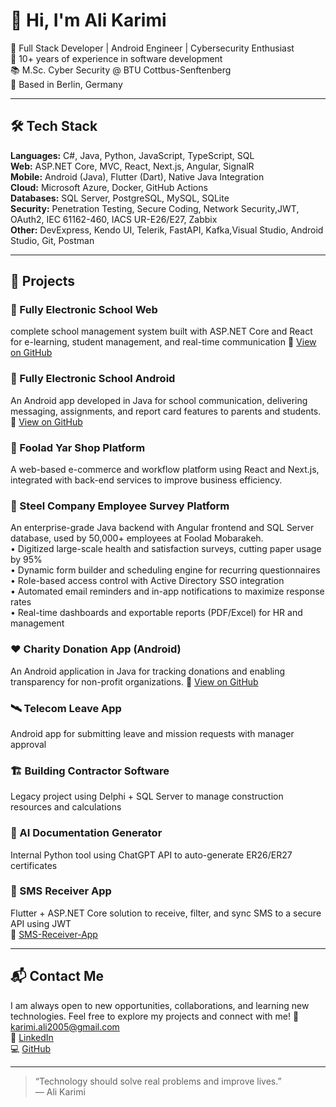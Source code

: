 # 👋 Hi, I'm Ali Karimi

🎯 Full Stack Developer | Android Engineer | Cybersecurity Enthusiast  
💼 10+ years of experience in software development  
📚 M.Sc. Cyber Security @ BTU Cottbus-Senftenberg  
📍 Based in Berlin, Germany  

---

## 🛠️ Tech Stack

**Languages:** C#, Java, Python, JavaScript, TypeScript, SQL  
**Web:** ASP.NET Core, MVC, React, Next.js, Angular, SignalR  
**Mobile:** Android (Java), Flutter (Dart), Native Java Integration  
**Cloud:** Microsoft Azure, Docker, GitHub Actions  
**Databases:** SQL Server, PostgreSQL, MySQL, SQLite  
**Security:** Penetration Testing, Secure Coding, Network Security,JWT, OAuth2, IEC 61162-460, IACS UR-E26/E27, Zabbix  
**Other:** DevExpress, Kendo UI, Telerik, FastAPI, Kafka,Visual Studio, Android Studio, Git, Postman

---

## 🚀 Projects

### 🏫 Fully Electronic School Web  
complete school management system built with ASP.NET Core and React for e-learning, student management, and real-time communication
🔗 [View on GitHub](https://github.com/karimiali2005/E-School-UI-API-SignalR)

### 🏫 Fully Electronic School Android  
An Android app developed in Java for school communication, delivering messaging, assignments, and report card features to parents and students.
🔗 [View on GitHub](https://github.com/karimiali2005/E-School-Android-)

### 🛒 Foolad Yar Shop Platform  
A web-based e-commerce and workflow platform using React and Next.js, integrated with back-end services to improve business efficiency.


### 📝 Steel Company Employee Survey Platform

An enterprise-grade Java backend with Angular frontend and SQL Server database, used by 50,000+ employees at Foolad Mobarakeh.  
• Digitized large-scale health and satisfaction surveys, cutting paper usage by 95%  
• Dynamic form builder and scheduling engine for recurring questionnaires  
• Role-based access control with Active Directory SSO integration  
• Automated email reminders and in-app notifications to maximize response rates  
• Real-time dashboards and exportable reports (PDF/Excel) for HR and management  


### ❤️ Charity Donation App (Android)  
An Android application in Java for tracking donations and enabling transparency for non-profit organizations.
🔗 [View on GitHub](https://github.com/karimiali2005/Charitable-Application-Android)

### 🛰️ Telecom Leave App  
Android app for submitting leave and mission requests with manager approval  


### 🏗️ Building Contractor Software  
Legacy project using Delphi + SQL Server to manage construction resources and calculations

### 📄 AI Documentation Generator  
Internal Python tool using ChatGPT API to auto-generate ER26/ER27 certificates  

### 📲 SMS Receiver App  
Flutter + ASP.NET Core solution to receive, filter, and sync SMS to a secure API using JWT  
🔗 [SMS-Receiver-App](https://github.com/karimiali2005/SMS-Receiver-App)



---

## 📬 Contact Me


I am always open to new opportunities, collaborations, and learning new technologies. Feel free to explore my projects and connect with me!
📧 karimi.ali2005@gmail.com  
🔗 [LinkedIn](https://www.linkedin.com/in/ali-karimi-b6802779/)  
💻 [GitHub](https://github.com/karimiali2005)

---

> “Technology should solve real problems and improve lives.”  
> — Ali Karimi



